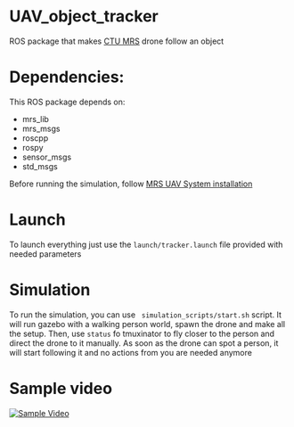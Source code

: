 # UAV_object_tracker
ROS package that makes [CTU MRS](https://github.com/ctu-mrs) drone follow an object
# Dependencies:
This ROS package depends on:
- mrs_lib
- mrs_msgs
- roscpp
- rospy
- sensor_msgs
- std_msgs

Before running the simulation, follow [MRS UAV System installation](https://github.com/ctu-mrs/mrs_uav_system#installation)

# Launch
To launch everything just use the ```launch/tracker.launch``` file provided with needed parameters

# Simulation
To run the simulation, you can use ``` simulation_scripts/start.sh``` script. It will run gazebo with a walking person world, spawn the drone and make all the setup.
Then, use ```status``` fo tmuxinator to fly closer to the person and direct the drone to it manually. As soon as the drone can spot a person, it will start following it and no actions from you are needed anymore
# Sample video
[![Sample Video](https://res.cloudinary.com/marcomontalbano/image/upload/v1620653995/video_to_markdown/images/youtube--tZ_qHlezM2g-c05b58ac6eb4c4700831b2b3070cd403.jpg)](https://www.youtube.com/watch?v=tZ_qHlezM2g "Sample Video")
